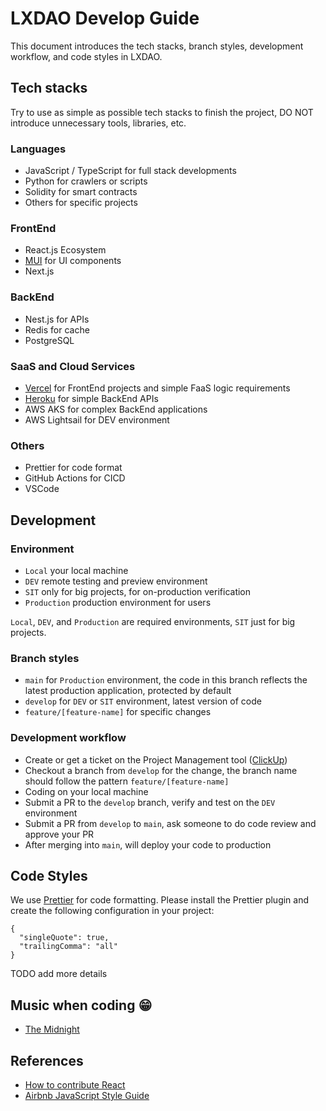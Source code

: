 # LXDAO Develop Guide

This document introduces the tech stacks, branch styles, development workflow, and code styles in LXDAO.

## Tech stacks

Try to use as simple as possible tech stacks to finish the project, DO NOT introduce unnecessary tools, libraries, etc.

### Languages

- JavaScript / TypeScript for full stack developments
- Python for crawlers or scripts
- Solidity for smart contracts
- Others for specific projects

### FrontEnd

- React.js Ecosystem
- [MUI](https://mui.com/) for UI components
- Next.js

### BackEnd

- Nest.js for APIs
- Redis for cache
- PostgreSQL

### SaaS and Cloud Services

- [Vercel](https://vercel.com/) for FrontEnd projects and simple FaaS logic requirements
- [Heroku](https://www.heroku.com/) for simple BackEnd APIs
- AWS AKS for complex BackEnd applications
- AWS Lightsail for DEV environment

### Others

- Prettier for code format
- GitHub Actions for CICD
- VSCode

## Development

### Environment

- `Local` your local machine
- `DEV` remote testing and preview environment
- `SIT` only for big projects, for on-production verification
- `Production` production environment for users

`Local`, `DEV`, and `Production` are required environments, `SIT` just for big projects.

### Branch styles

- `main` for `Production` environment, the code in this branch reflects the latest production application, protected by default
- `develop` for `DEV` or `SIT` environment, latest version of code
- `feature/[feature-name]` for specific changes

### Development workflow

- Create or get a ticket on the Project Management tool ([ClickUp](https://clickup.com/))
- Checkout a branch from `develop` for the change, the branch name should follow the pattern `feature/[feature-name]`
- Coding on your local machine
- Submit a PR to the `develop` branch, verify and test on the `DEV` environment
- Submit a PR from `develop` to `main`, ask someone to do code review and approve your PR
- After merging into `main`, will deploy your code to production

## Code Styles

We use [Prettier](https://prettier.io/) for code formatting. Please install the Prettier plugin and create the following configuration in your project:

```
{
  "singleQuote": true,
  "trailingComma": "all"
}
```

TODO add more details

## Music when coding 😁

- [The Midnight](https://www.youtube.com/channel/UC-sM_PLqzgktdUcW2LEKKkQ)

## References

- [How to contribute React](https://reactjs.org/docs/how-to-contribute.html)
- [Airbnb JavaScript Style Guide](https://airbnb.io/javascript/react/)
